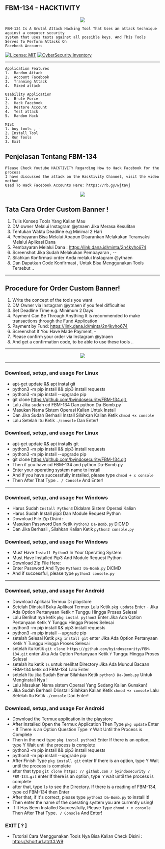 ## FBM-134 - HACKTIVITY

<p align="center">
<img src="https://user-images.githubusercontent.com/66542572/90547741-2c321a80-e1b6-11ea-8314-af370a2a33ad.png"  />
</p>

```
FBM-134 Is A Brutal Attack Hacking Tool That Uses an attack technique against a computer security 
system that uses tests against all possible keys. And This Tools Serves To Perform Attacks On 
Facebook Accounts
```
[![License: MIT](https://img.shields.io/badge/Check-Youtube-red.svg)](https://youtu.be/JCqup2Vmaz8)
[![CyberSecurity Inventory](https://img.shields.io/badge/HACTIVITY-FF5050_flat.svg)](https://youtu.be/JCqup2Vmaz8)

***

```
Application Features
1.  Random Attack
2.  Account Facebook
3.  Tranning Attack
4.  Mixed attack

Usability Application
1.  Brute Force
2.  Hack Facebook
3.  Restore Account
4.  Test attack
5.  Random Hack

MISC
1. buy tools , -
2. Install Tool
3. Run Tools
3. Exit
```
## Penjelasan Tentang FBM-134
```
Please Check Youtube HACKTIVITY Regarding How to Hack Facebook for the process
I have discussed the attack on the Hacktivity Channel, visit the video method
Used To Hack Facebook Accounts Here: https://rb.gy/wjtavj
```
<p align="center">
<img src="https://user-images.githubusercontent.com/66542572/90547820-42d87180-e1b6-11ea-9070-22832de6a14c.png"  />
</p>

## Tata Cara Order Custom Banner !
1. Tulis Konsep Tools Yang Kalian Mau
2. DM owner Melalui Instagram @ytnaen Jika Merasa Kesulitan
3. Tentukan Waktu Deadline e.g Minimal 2 Hari
4. Pembayaran Bisa Melalui Apapun Disarankan Melakukan Teransaksi Melalui Aplikasi Dana
5. Pembayaran Melalui Dana : https://link.dana.id/minta/2n4kvho674
6. Screenshot Jika Sudah Melakukan Pembayaran , -- 
7. Silahkan Konfirmasi order Anda melalui Instagram @ytnaen
8. Dan Dapatkan Code Konfirmasi , Untuk Bisa Menggunakan Tools Tersebut ..
***

## Procedure for Order Custom Banner!
1. Write the concept of the tools you want
2. DM Owner via Instagram @ytnaen if you feel difficulties
3. Set Deadline Time e.g. Minimum 2 Days
4. Payment Can Be Through Anything It is recommended to make transactions through the Fund Application
5. Payment by Fund: https://link.dana.id/minta/2n4kvho674
6. Screenshot If You Have Made Payment, -
7. Please confirm your order via Instagram @ytnaen
8. And get a confirmation code, to be able to use these tools ..
***

<p align="center">
<img src="https://user-images.githubusercontent.com/66542572/90549172-4a991580-e1b8-11ea-8f77-e638f977355b.png"  />
</p>

***

### Download, setup, and usage For Linux
* apt-get update && apt instal git
* python3 -m pip install && pip3 install requests
* python3 -m pip install --upgrade pip 
* git clone https://github.com/byindosecurity/FBM-134.git 
* Lalu Jika sudah cd FBM-134 Dan python Da-Bomb.py
* Masukan Nama Sistem Operasi Kalian Untuk Install
* Dan Jika Sudah Berhasil Install Silahkan Kalian Ketik `chmod +x console` 
* Lalu Setelah Itu Ketik `./console` Dan Enter!

### Download, setup, and usage For Linux
* apt-get update && apt installs git
* python3 -m pip install && pip3 install requests
* python3 -m pip install --upgrade pip 
* git clone https://github.com/byindosecurity/FBM-134.git
* Then if you have cd FBM-134 and python Da-Bomb.py
* Enter your operating system name to install
* And if you have successfully installed, please type `chmod + x console`
* Then After That Type `. / Console` And Enter!

***

### Download, setup, and usage For Windows
* Harus Sudah `Install Python3` Didalam Sistem Operasi Kalian
* Harus Sudah Install pip3 Dan Module Request Python
* Download File Zip Disini :
* Masukan Password Dan Ketik `Python3 Da-Bomb.py` DiCMD
* Dan Jika Berhasil , Silahkan Kalian Ketik `python3 console.py`

### Download, setup, and usage For Windows
* Must Have `Install Python3` In Your Operating System
* Must Have Installed Pip3 And Module Request Python
* Download Zip File Here:
* Enter Password And Type `Python3 Da-Bomb.py` DiCMD
* And if successful, please type `python3 console.py`

***

### Download, setup, and usage For Android
* Download Aplikasi Termux Di playstore
* Setelah Diinstall Buka Aplikasi Termux Lalu Ketik `pkg update` Enter - Jika Ada Option Pertanyaan Ketik `Y` Tunggu Hingga Proses Selesai
* Lalu Berikut nya ketik `pkg instal python3` Enter Jika Ada Option Pertanyaan Ketik Y Tunggu Hingga Proses Selesai
* python3 -m pip install && pip3 install requests
* python3 -m pip install --upgrade pip 
* setelah Selesai Ketik `pkg install git` enter Jika Ada Option Pertanyaan Ketik Y Tunggu Hingga Proses Selesai
* setelah itu ketik `git clone https://github.com/byindosecurity/FBM-134.git`  enter Jika Ada Option Pertanyaan Ketik `Y` Tunggu Hingga Proses Selesai
* setelah itu ketik `ls` untuk melihat Directory Jika Ada Muncul Bacaan FBM-134 ketik cd FBM-134 Lalu Enter
* setelah Itu jika Sudah Benar Silahkan Ketik `python3 Da-Bomb.py` Untuk Menginstall Nya ! 
* Lalu Masukan Nama sistem Operasi Yang Sedang Kalian Gunakan!
* Jika Sudah Berhasil DIinstall Silahkan Kalian Ketik `chmod +x console` Lalu Setelah Itu Ketik `./console` Dan Enter!


### Download, setup, and usage For Android
* Download the Termux application in the playstore
* After Installed Open the Termux Application Then Type `pkg update` Enter - If There is an Option Question Type` Y` Wait Until the Process is Complete
* Then in the next type `pkg instal python3` Enter If there is an option, type Y Wait until the process is complete
* python3 -m pip install && pip3 install requests
* python3 -m pip install --upgrade pip 
* After Finish Type `pkg install git` enter If there is an option, type Y Wait until the process is complete
* after that type `git clone https: // github.com / byindosecurity / FBM-134.git` enter If there is an option, type` Y` wait until the process is complete
* after that, type `ls` to see the Directory. If there is a reading of FBM-134, type cd FBM-134 then Enter
* After that, if it's correct, please type `python3 Da-Bomb.py` to install it!
* Then enter the name of the operating system you are currently using!
* If It Has Been Installed Successfully, Please Type `chmod + x console` Then After That Type`. / Console` And Enter!

### EXIT [ ? ]
* Tutorial Cara Menggunakan Tools Nya Bisa Kalian Check Disini : https://shorturl.at/tCLW9
